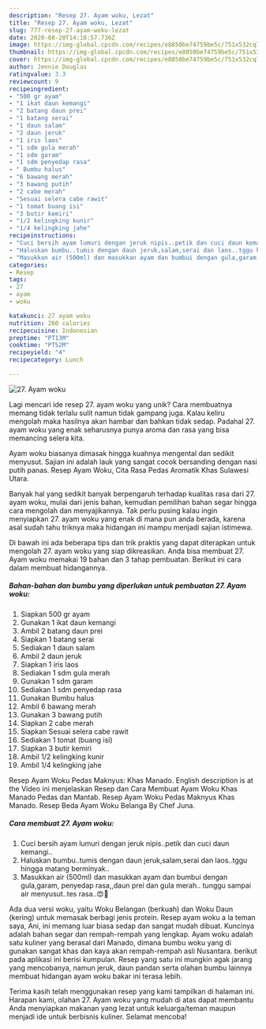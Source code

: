```yaml
---
description: "Resep 27. Ayam woku, Lezat"
title: "Resep 27. Ayam woku, Lezat"
slug: 777-resep-27-ayam-woku-lezat
date: 2020-08-20T14:18:57.736Z
image: https://img-global.cpcdn.com/recipes/e8850be74759be5c/751x532cq70/27-ayam-woku-foto-resep-utama.jpg
thumbnail: https://img-global.cpcdn.com/recipes/e8850be74759be5c/751x532cq70/27-ayam-woku-foto-resep-utama.jpg
cover: https://img-global.cpcdn.com/recipes/e8850be74759be5c/751x532cq70/27-ayam-woku-foto-resep-utama.jpg
author: Jennie Douglas
ratingvalue: 3.3
reviewcount: 9
recipeingredient:
- "500 gr ayam"
- "1 ikat daun kemangi"
- "2 batang daun prei"
- "1 batang serai"
- "1 daun salam"
- "2 daun jeruk"
- "1 iris laos"
- "1 sdm gula merah"
- "1 sdm garam"
- "1 sdm penyedap rasa"
- " Bumbu halus"
- "6 bawang merah"
- "3 bawang putih"
- "2 cabe merah"
- "Sesuai selera cabe rawit"
- "1 tomat buang isi"
- "3 butir kemiri"
- "1/2 kelingking kunir"
- "1/4 kelingking jahe"
recipeinstructions:
- "Cuci bersih ayam lumuri dengan jeruk nipis..petik dan cuci daun kemangi.."
- "Haluskan bumbu..tumis dengan daun jeruk,salam,serai dan laos..tggu hingga matang berminyak.."
- "Masukkan air (500ml) dan masukkan ayam dan bumbui dengan gula,garam, penyedap rasa,,daun prei dan gula merah.. tunggu sampai air menyusut..tes rasa..😍🥰"
categories:
- Resep
tags:
- 27
- ayam
- woku

katakunci: 27 ayam woku 
nutrition: 260 calories
recipecuisine: Indonesian
preptime: "PT13M"
cooktime: "PT52M"
recipeyield: "4"
recipecategory: Lunch

---
```



![27. Ayam woku](https://img-global.cpcdn.com/recipes/e8850be74759be5c/751x532cq70/27-ayam-woku-foto-resep-utama.jpg)

Lagi mencari ide resep 27. ayam woku yang unik? Cara membuatnya memang tidak terlalu sulit namun tidak gampang juga. Kalau keliru mengolah maka hasilnya akan hambar dan bahkan tidak sedap. Padahal 27. ayam woku yang enak seharusnya punya aroma dan rasa yang bisa memancing selera kita.

Ayam woku biasanya dimasak hingga kuahnya mengental dan sedikit menyusut. Sajian ini adalah lauk yang sangat cocok bersanding dengan nasi putih panas. Resep Ayam Woku, Cita Rasa Pedas Aromatik Khas Sulawesi Utara.

Banyak hal yang sedikit banyak berpengaruh terhadap kualitas rasa dari 27. ayam woku, mulai dari jenis bahan, kemudian pemilihan bahan segar hingga cara mengolah dan menyajikannya. Tak perlu pusing kalau ingin menyiapkan 27. ayam woku yang enak di mana pun anda berada, karena asal sudah tahu triknya maka hidangan ini mampu menjadi sajian istimewa.


Di bawah ini ada beberapa tips dan trik praktis yang dapat diterapkan untuk mengolah 27. ayam woku yang siap dikreasikan. Anda bisa membuat 27. Ayam woku memakai 19 bahan dan 3 tahap pembuatan. Berikut ini cara dalam membuat hidangannya.

<!--inarticleads1-->

##### Bahan-bahan dan bumbu yang diperlukan untuk pembuatan 27. Ayam woku:

1. Siapkan 500 gr ayam
1. Gunakan 1 ikat daun kemangi
1. Ambil 2 batang daun prei
1. Siapkan 1 batang serai
1. Sediakan 1 daun salam
1. Ambil 2 daun jeruk
1. Siapkan 1 iris laos
1. Sediakan 1 sdm gula merah
1. Gunakan 1 sdm garam
1. Sediakan 1 sdm penyedap rasa
1. Gunakan  Bumbu halus
1. Ambil 6 bawang merah
1. Gunakan 3 bawang putih
1. Siapkan 2 cabe merah
1. Siapkan Sesuai selera cabe rawit
1. Sediakan 1 tomat (buang isi)
1. Siapkan 3 butir kemiri
1. Ambil 1/2 kelingking kunir
1. Ambil 1/4 kelingking jahe


Resep Ayam Woku Pedas Maknyus: Khas Manado. English description is at the Video ini menjelaskan Resep dan Cara Membuat Ayam Woku Khas Manado Pedas dan Mantab. Resep Ayam Woku Pedas Maknyus Khas Manado. Resep Beda Ayam Woku Belanga By Chef Juna. 

<!--inarticleads2-->

##### Cara membuat 27. Ayam woku:

1. Cuci bersih ayam lumuri dengan jeruk nipis..petik dan cuci daun kemangi..
1. Haluskan bumbu..tumis dengan daun jeruk,salam,serai dan laos..tggu hingga matang berminyak..
1. Masukkan air (500ml) dan masukkan ayam dan bumbui dengan gula,garam, penyedap rasa,,daun prei dan gula merah.. tunggu sampai air menyusut..tes rasa..😍🥰


Ada dua versi woku, yaitu Woku Belangan (berkuah) dan Woku Daun (kering) untuk memasak berbagi jenis protein. Resep ayam woku a la teman saya, Ani, ini memang luar biasa sedap dan sangat mudah dibuat. Kuncinya adalah bahan segar dan rempah-rempah yang lengkap. Ayam woku adalah satu kuliner yang berasal dari Manado, dimana bumbu woku yang di gunakan sangat khas dan kaya akan rempah-rempah asli Nusantara. berikut pada aplikasi ini berisi kumpulan. Resep yang satu ini mungkin agak jarang yang mencobanya, namun jeruk, daun pandan serta olahan bumbu lainnya membuat hidangan ayam woku bakar ini terasa lebih. 

Terima kasih telah menggunakan resep yang kami tampilkan di halaman ini. Harapan kami, olahan 27. Ayam woku yang mudah di atas dapat membantu Anda menyiapkan makanan yang lezat untuk keluarga/teman maupun menjadi ide untuk berbisnis kuliner. Selamat mencoba!
